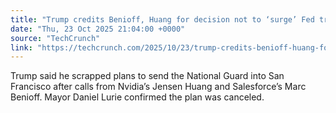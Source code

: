```yaml
---
title: "Trump credits Benioff, Huang for decision not to ‘surge’ Fed troops into San Francisco"
date: "Thu, 23 Oct 2025 21:04:00 +0000"
source: "TechCrunch"
link: "https://techcrunch.com/2025/10/23/trump-credits-benioff-huang-for-decision-not-to-surge-fed-troops-into-san-francisco/"
---
```


Trump said he scrapped plans to send the National Guard into San Francisco after calls from Nvidia’s Jensen Huang and Salesforce’s Marc Benioff. Mayor Daniel Lurie confirmed the plan was canceled.
